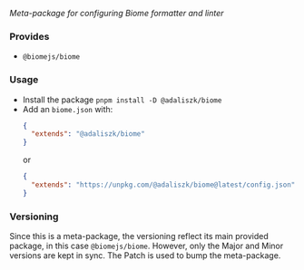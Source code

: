 _Meta-package for configuring Biome formatter and linter_

### Provides

- `@biomejs/biome`

### Usage

- Install the package `pnpm install -D @adaliszk/biome`
- Add an `biome.json` with:
  ```json
  {
    "extends": "@adaliszk/biome"
  }
  ```
  or
  ```json
  {
    "extends": "https://unpkg.com/@adaliszk/biome@latest/config.json"
  }
  ```

### Versioning

Since this is a meta-package, the versioning reflect its main provided package, in this case `@biomejs/biome`.
However, only the Major and Minor versions are kept in sync. The Patch is used to bump the meta-package.
